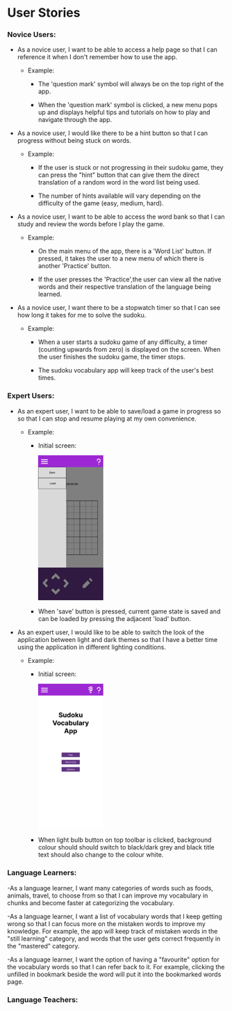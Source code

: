 # User Stories

### Novice Users:
- As a novice user, I want to be able to access a help page so that I can reference it when I don't 
  remember how to use the app.

  - Example:
    - The 'question mark' symbol will always be on the top right of the app.

    - When the 'question mark' symbol is clicked, a new menu pops up and displays helpful tips
      and tutorials on how to play and navigate through the app.

- As a novice user, I would like there to be a hint button so that I can progress without being stuck on words.

  - Example:
    - If the user is stuck or not progressing in their sudoku game, they can press the "hint" button
      that can give them the direct translation of a random word in the word list being used.

    - The number of hints available will vary depending on the difficulty of the game (easy, medium, hard).

- As a novice user, I want to be able to access the word bank so that I can study and 
  review the words before I play the game.

  - Example:
    - On the main menu of the app, there is a 'Word List' button. If pressed, it takes the user to a new 
      menu of which there is another 'Practice' button.
    
    - If the user presses the 'Practice',the user can view all the native words and their respective 
      translation of the language being learned.

- As a novice user, I want there to be a stopwatch timer so that I can see how long it takes for me to solve the sudoku.

  - Example: 
    - When a user starts a sudoku game of any difficulty, a timer (counting upwards from zero) 
      is displayed on the screen. When the user finishes the sudoku game, the timer stops.
    
    - The sudoku vocabulary app will keep track of the user's best times.

### Expert Users:
- As an expert user, I want to be able to save/load a game in progress so
  so that I can stop and resume playing at my own convenience.

  - Example:
    - Initial screen:
      
      <img src="./user-story-assets/save-menu.png" alt="save-menu" width="150px">
    
    - When 'save' button is pressed, current game state is saved and can be loaded 
     by pressing the adjacent 'load' button.


- As an expert user, I would like to be able to switch the look of the 
  application between light and dark themes so that I have a better
  time using the application in different lighting conditions.

  - Example:
    - Initial screen: 
    
      <img src="./user-story-assets/main-menu.png" alt="main menu" width="150px">
      
    - When light bulb button on top toolbar is clicked, background colour should
      should switch to black/dark grey and black title text should also
      change to the colour white.

### Language Learners:

  -As a language learner, I want many categories of words such as foods, animals, travel, to choose from so that I can improve my vocabulary in chunks and become faster at categorizing the vocabulary.

-As a language learner, I want a list of vocabulary words that I keep getting wrong so that I can focus more on the mistaken words to improve my knowledge. For example, the app will keep track of mistaken words in the "still learning" category, and words that the user gets correct frequently in the "mastered" category.

-As a language learner, I want the option of having a "favourite" option for the vocabulary words
so that I can refer back to it. For example, clicking the unfilled in bookmark beside the word will put it into the bookmarked words page.

### Language Teachers:

